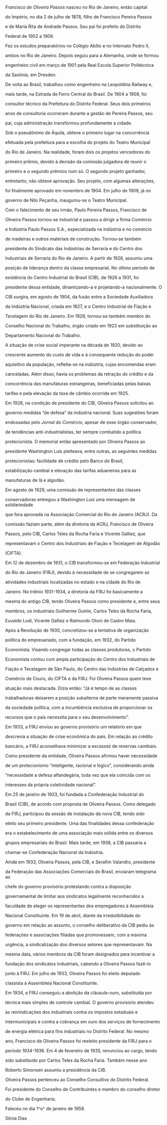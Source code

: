 

*Francisco de Oliveira Passos* nasceu no Rio de Janeiro, então capital

do Império, no dia 2 de julho de 1878, filho de Francisco Pereira Passos

e de Maria Rita de Andrade Passos. Seu pai foi prefeito do Distrito

Federal de 1902 a 1906.



Fez os estudos preparatórios no Colégio Abílio e no Internato Pedro II,

ambos no Rio de Janeiro. Depois seguiu para a Alemanha, onde se formou

engenheiro civil em março de 1901 pela Real Escola Superior Politécnica

da Saxônia, em Dresden.



De volta ao Brasil, trabalhou como engenheiro na Leopoldina Railway e,

mais tarde, na Estrada de Ferro Central do Brasil. De 1904 a 1908, foi

consultor técnico da Prefeitura do Distrito Federal. Seus dois primeiros

anos de consultoria ocorreram durante a gestão de Pereira Passos, seu

pai, cuja administração transformou profundamente a cidade.



Sob o pseudônimo de Áquila, obteve o primeiro lugar na concorrência

efetuada pela prefeitura para a escolha do projeto do Teatro Municipal

do Rio de Janeiro. Na realidade, foram dois os projetos vencedores do

primeiro prêmio, devido à decisão da comissão julgadora de reunir o

primeiro e o segundo prêmios num só. O segundo projeto ganhador,

entretanto, não obteve aprovação. Seu projeto, com algumas alterações,

foi finalmente aprovado em novembro de 1904. Em julho de 1909, já no

governo de Nilo Peçanha, inaugurou-se o Teatro Municipal.



Com o falecimento de seu irmão, Paulo Pereira Passos, Francisco de

Oliveira Passos tornou-se industrial e passou a dirigir a firma Comércio

e Indústria Paulo Passos S.A., especializada na indústria e no comércio

de madeiras e outros materiais de construção. Tornou-se também

presidente do Sindicato das Indústrias de Serraria e do Centro dos

Industriais de Serraria do Rio de Janeiro. A partir de 1926, assumiu uma

posição de liderança dentro da classe empresarial. No último período de

existência do Centro Industrial do Brasil (CIB), de 1926 a 1931, foi

presidente dessa entidade, dinamizando-a e projetando-a nacionalmente. O

CIB surgira, em agosto de 1904, da fusão entre a Sociedade Auxiliadora

da Indústria Nacional, criada em 1827, e o Centro Industrial de Fiação e

Tecelagem do Rio de Janeiro. Em 1928, tornou-se também membro do

Conselho Nacional do Trabalho, órgão criado em 1923 em substituição ao

Departamento Nacional do Trabalho.



A situação de crise social imperante na década de 1920, devido ao

crescente aumento do custo de vida e à consequente redução do poder

aquisitivo da população, refletia-se na indústria, cujas encomendas eram

canceladas. Além disso, havia os problemas da retração do crédito e da

concorrência das manufaturas estrangeiras, beneficiadas pelas baixas

tarifas e pela elevação da taxa de câmbio ocorrida em 1925.



Em 1928, na condição de presidente do CIB, Oliveira Passos solicitou ao

governo medidas “de defesa” da indústria nacional. Suas sugestões foram

endossadas pelo *Jornal do Comércio*, apesar de esse órgão conservador,

de tendências anti-industrialistas, ter sempre combatido a política

protecionista. O memorial então apresentado por Oliveira Passos ao

presidente Washington Luís pleiteava, entre outras, as seguintes medidas

protecionistas: facilidade de crédito pelo Banco do Brasil,

estabilização cambial e elevação das tarifas aduaneiras para as

manufaturas de lã e algodão.



Em agosto de 1929, uma comissão de representantes das classes

conservadoras entregou a Washington Luís uma mensagem de solidariedade

que fora aprovada na Associação Comercial do Rio de Janeiro (ACRJ). Da

comissão faziam parte, além da diretoria da ACRJ, Francisco de Oliveira

Passos, pelo CIB, Carlos Teles da Rocha Faria e Vicente Galliez, que

representavam o Centro dos Industriais de Fiação e Tecelagem de Algodão

(CIFTA).



Em 12 de dezembro de 1931, o CIB transformou-se em Federação Industrial

do Rio de Janeiro (FIRJ), devido à necessidade de se congregarem as

atividades industriais localizadas no estado e na cidade do Rio de

Janeiro. No triênio 1931-1934, a diretoria da FIRJ foi basicamente a

mesma do antigo CIB, tendo Oliveira Passos como presidente e, entre seus

membros, os industriais Guilherme Guinle, Carlos Teles da Rocha Faria,

Euvaldo Lodi, Vicente Galliez e Raimundo Otoni de Castro Maia.



Após a Revolução de 1930, concretizou-se a tentativa de organização

política do empresariado, com a fundação, em 1932, do Partido

Economista. Visando congregar todas as classes produtoras, o Partido

Economista contou com ampla participação do Centro dos Industriais de

Fiação e Tecelagem de São Paulo, do Centro das Indústrias de Calçados e

Comércio de Couro, do CIFTA e da FIRJ. Foi Oliveira Passos quem teve

atuação mais destacada. Dizia então: “Já é tempo de as classes

trabalhadoras deixarem a posição subalterna de parte meramente passiva

da sociedade política, com a incumbência exclusiva de proporcionar os

recursos que o país necessita para o seu desenvolvimento”.



Em 1933, a FIRJ enviou ao governo provisório um relatório em que

descrevia a situação de crise econômica do país. Em relação ao crédito

bancário, a FIRJ aconselhava minimizar a escassez de reservas cambiais.

Como presidente da entidade, Oliveira Passos afirmou haver necessidade

de um protecionismo “inteligente, racional e lógico”, considerando ainda

“necessidade a defesa alfandegária, toda vez que ela coincida com os

interesses da própria coletividade nacional”.



Em 25 de janeiro de 1933, foi fundada a Confederação Industrial do

Brasil (CIB), de acordo com proposta de Oliveira Passos. Como delegado

da FIRJ, participou da sessão de instalação da nova CIB, tendo sido

eleito seu primeiro presidente. Uma das finalidades dessa confederação

era o estabelecimento de uma associação mais sólida entre os diversos

grupos empresariais do Brasil. Mais tarde, em 1938, a CIB passaria a

chamar-se Confederação Nacional da Indústria.



Ainda em 1933, Oliveira Passos, pela CIB, e Serafim Valandro, presidente

da Federação das Associações Comerciais do Brasil, enviaram telegrama ao

chefe do governo provisório protestando contra a disposição

governamental de limitar aos sindicatos legalmente reconhecidos a

faculdade de eleger os representantes dos empregadores à Assembleia

Nacional Constituinte. Em 19 de abril, diante da irredutibilidade do

governo em relação ao assunto, o conselho deliberativo da CIB pediu às

federações e associações filiadas que promovessem, com a máxima

urgência, a sindicalização dos diversos setores que representavam. Na

mesma data, vários membros da CIB foram designados para incentivar a

fundação dos sindicatos industriais, cabendo a Oliveira Passos fazê-lo

junto à FIRJ. Em julho de 1933, Oliveira Passos foi eleito deputado

classista à Assembleia Nacional Constituinte.



Em 1934, a FIRJ conseguiu a abolição da cláusula-ouro, substituída por

técnica mais simples de controle cambial. O governo provisório atendeu

às reivindicações dos industriais contra os impostos estaduais e

intermunicipais e contra a cobrança em ouro dos serviços de fornecimento

de energia elétrica para fins industriais no Distrito Federal. No mesmo

ano, Francisco de Oliveira Passos foi reeleito presidente da FIRJ para o

período 1934-1936. Em 4 de fevereiro de 1935, renunciou ao cargo, tendo

sido substituído por Carlos Teles da Rocha Faria. Também nesse ano

Roberto Simonsen assumiu a presidência da CIB.



Oliveira Passos pertenceu ao Conselho Consultivo do Distrito Federal.

Foi presidente do Conselho de Contribuintes e membro do conselho diretor

do Clube de Engenharia.



Faleceu no dia 1^o^ de janeiro de 1958.



Sônia Dias



